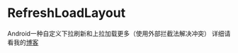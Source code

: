 # RefreshLoadLayout
Android一种自定义下拉刷新和上拉加载更多（使用外部拦截法解决冲突）
详细请看我的[博客](https://blog.csdn.net/a568283992/article/details/86531431) 
